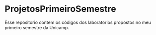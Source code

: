 # ProjetosPrimeiroSemestre
Esse repositorio contem os códigos dos laboratorios propostos no meu primeiro semestre da Unicamp.
